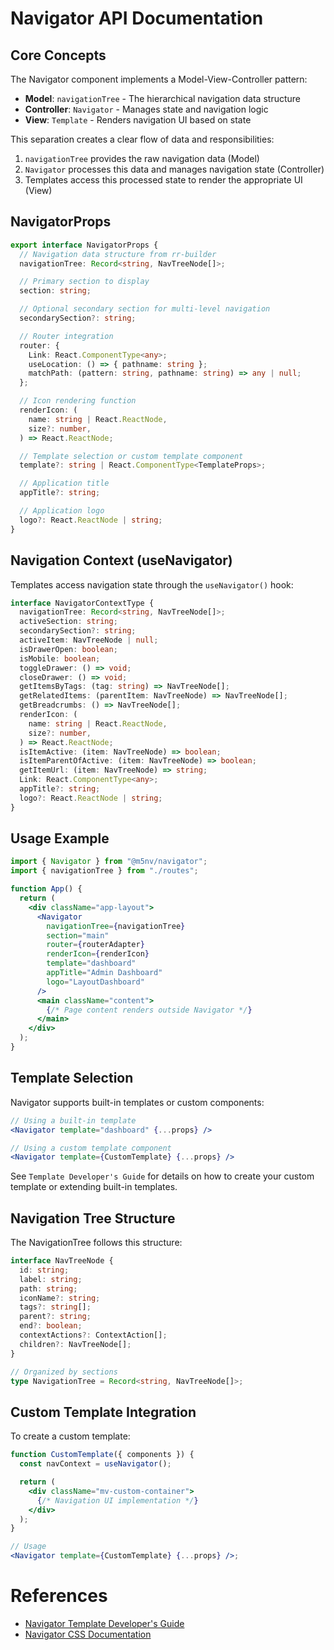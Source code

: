 # Navigator API Documentation

## Core Concepts

The Navigator component implements a Model-View-Controller pattern:

- **Model**: `navigationTree` - The hierarchical navigation data structure
- **Controller**: `Navigator` - Manages state and navigation logic
- **View**: `Template` - Renders navigation UI based on state

This separation creates a clear flow of data and responsibilities:

1. `navigationTree` provides the raw navigation data (Model)
2. `Navigator` processes this data and manages navigation state (Controller)
3. Templates access this processed state to render the appropriate UI (View)

## NavigatorProps

```typescript
export interface NavigatorProps {
  // Navigation data structure from rr-builder
  navigationTree: Record<string, NavTreeNode[]>;

  // Primary section to display
  section: string;

  // Optional secondary section for multi-level navigation
  secondarySection?: string;

  // Router integration
  router: {
    Link: React.ComponentType<any>;
    useLocation: () => { pathname: string };
    matchPath: (pattern: string, pathname: string) => any | null;
  };

  // Icon rendering function
  renderIcon: (
    name: string | React.ReactNode,
    size?: number,
  ) => React.ReactNode;

  // Template selection or custom template component
  template?: string | React.ComponentType<TemplateProps>;

  // Application title
  appTitle?: string;

  // Application logo
  logo?: React.ReactNode | string;
}
```

## Navigation Context (useNavigator)

Templates access navigation state through the `useNavigator()` hook:

```typescript
interface NavigatorContextType {
  navigationTree: Record<string, NavTreeNode[]>;
  activeSection: string;
  secondarySection?: string;
  activeItem: NavTreeNode | null;
  isDrawerOpen: boolean;
  isMobile: boolean;
  toggleDrawer: () => void;
  closeDrawer: () => void;
  getItemsByTags: (tag: string) => NavTreeNode[];
  getRelatedItems: (parentItem: NavTreeNode) => NavTreeNode[];
  getBreadcrumbs: () => NavTreeNode[];
  renderIcon: (
    name: string | React.ReactNode,
    size?: number,
  ) => React.ReactNode;
  isItemActive: (item: NavTreeNode) => boolean;
  isItemParentOfActive: (item: NavTreeNode) => boolean;
  getItemUrl: (item: NavTreeNode) => string;
  Link: React.ComponentType<any>;
  appTitle?: string;
  logo?: React.ReactNode | string;
}
```

## Usage Example

```jsx
import { Navigator } from "@m5nv/navigator";
import { navigationTree } from "./routes";

function App() {
  return (
    <div className="app-layout">
      <Navigator
        navigationTree={navigationTree}
        section="main"
        router={routerAdapter}
        renderIcon={renderIcon}
        template="dashboard"
        appTitle="Admin Dashboard"
        logo="LayoutDashboard"
      />
      <main className="content">
        {/* Page content renders outside Navigator */}
      </main>
    </div>
  );
}
```

## Template Selection

Navigator supports built-in templates or custom components:

```jsx
// Using a built-in template
<Navigator template="dashboard" {...props} />

// Using a custom template component
<Navigator template={CustomTemplate} {...props} />
```

See `Template Developer's Guide` for details on how to create your custom
template or extending built-in templates.

## Navigation Tree Structure

The NavigationTree follows this structure:

```typescript
interface NavTreeNode {
  id: string;
  label: string;
  path: string;
  iconName?: string;
  tags?: string[];
  parent?: string;
  end?: boolean;
  contextActions?: ContextAction[];
  children?: NavTreeNode[];
}

// Organized by sections
type NavigationTree = Record<string, NavTreeNode[]>;
```

## Custom Template Integration

To create a custom template:

```jsx
function CustomTemplate({ components }) {
  const navContext = useNavigator();

  return (
    <div className="mv-custom-container">
      {/* Navigation UI implementation */}
    </div>
  );
}

// Usage
<Navigator template={CustomTemplate} {...props} />;
```

# References

- [Navigator Template Developer's Guide](./navigator-template-guide.md)
- [Navigator CSS Documentation](./navigator-css-guide.md)
